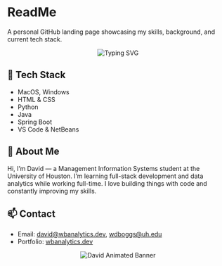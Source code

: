 # ReadMe

A personal GitHub landing page showcasing my skills, background, and current tech stack.

<p align="center">
  <img src="https://readme-typing-svg.herokuapp.com?font=Fira+Code&weight=500&size=24&pause=1000&center=true&vCenter=true&width=435&lines=Hi%2C+I'm+David!;MIS+Student+%7C+Aspiring+Full-Stack+Dev;Always+Learning+%26+Building" alt="Typing SVG" />
</p>

## 🚀 Tech Stack

- MacOS, Windows  
- HTML & CSS  
- Python  
- Java  
- Spring Boot  
- VS Code & NetBeans  

## 👤 About Me

Hi, I’m David — a Management Information Systems student at the University of Houston. I’m learning full-stack development and data analytics while working full-time. I love building things with code and constantly improving my skills.

## 📫 Contact

- Email: david@wbanalytics.dev, wdboggs@uh.edu  
- Portfolio: [wbanalytics.dev](https://wbanalytics.dev)


<p align="center">
  <img src="https://raw.githubusercontent.com/your-username/your-repo/main/banner.gif" alt="David Animated Banner" />
</p>
